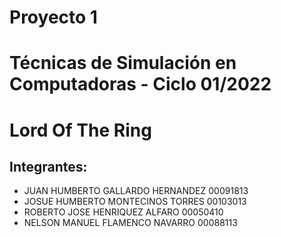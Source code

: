 # Proyecto 1
# Técnicas de Simulación en Computadoras - Ciclo 01/2022

# Lord Of The Ring

## Integrantes:

- JUAN HUMBERTO GALLARDO HERNANDEZ 00091813
- JOSUE HUMBERTO MONTECINOS TORRES 00103013
- ROBERTO JOSE HENRIQUEZ ALFARO 00050410
- NELSON MANUEL FLAMENCO NAVARRO 00088113
